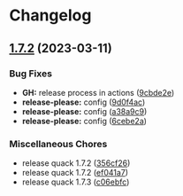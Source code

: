# Changelog

## [1.7.2](https://github.com/codecat-io/chat/compare/@quack/app-v1.7.1...@quack/app-v1.7.2) (2023-03-11)


### Bug Fixes

* **GH:** release process in actions ([9cbde2e](https://github.com/codecat-io/chat/commit/9cbde2e010a7213b8175783323b4c65b568f28f4))
* **release-please:** config ([9d0f4ac](https://github.com/codecat-io/chat/commit/9d0f4ac2e48b4479b095d4b2bffe6228ced10adc))
* **release-please:** config ([a38a9c9](https://github.com/codecat-io/chat/commit/a38a9c957ffdc1b949ad25dec22676b5a953a89b))
* **release-please:** config ([6cebe2a](https://github.com/codecat-io/chat/commit/6cebe2abd9bb147edbe891751ff92dabfd9cd4a0))


### Miscellaneous Chores

* release quack 1.7.2 ([356cf26](https://github.com/codecat-io/chat/commit/356cf26afb67fce4122cdd81bc1fe8dc25de65a9))
* release quack 1.7.2 ([ef041a7](https://github.com/codecat-io/chat/commit/ef041a76e5429c43ba1518d35a1b1842ac6fe532))
* release quack 1.7.3 ([c06ebfc](https://github.com/codecat-io/chat/commit/c06ebfceecd749baf6e5dcfa3087eb4eb8ae09fa))
